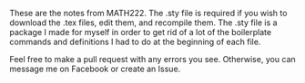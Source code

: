 These are the notes from MATH222. The .sty file is required if you wish to download the .tex files, edit them, and recompile them. The .sty file is a package I made for myself in order to get rid of a lot of the boilerplate commands and definitions I had to do at the beginning of each file.

Feel free to make a pull request with any errors you see. Otherwise, you can message me on Facebook or create an Issue.
